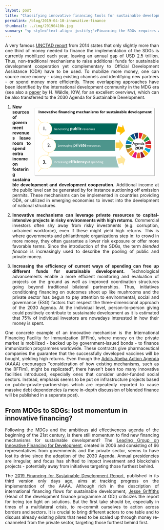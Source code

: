```yaml
---
layout: post
title: "Classifying innovative financing tools for sustainable development"
permalink: /blog/2019-04-10-innovative-finance
thumbnail: ../img/20190410b.jpg
summary: "<p style='text-align: justify;'>Financing the SDGs requires an unprecedented amount that government actors cannot mobilize on their own. But how do we get from “billions” to “trillions”? Calls for innovative financing mechanisms already emerged in times of the MDGs, and can be classified along three overlapping categories.</p>"
---
```


<p style='text-align: justify;'>A very famous <a href="https://unctad.org/en/PublicationsLibrary/wir2014_en.pdf" target="\_blank"><u>UNCTAD report</u></a> from 2014 states that only slightly more than one third of money needed to finance the implementation of the SDGs  is currently mobilized each year, leaving an annual gap of USD 2.5 trillion. Thus, non-traditional mechanisms to raise additional funds for sustainable development cooperation yet complementary to Official Development Assistance (ODA) have to be used. To mobilize more money, one can source more money - using existing channels and identifying new partners - or spend money more efficiently. Three overlapping approaches have been identified by the international development community in the MDG era (see also a <a href="https://www.kfw-entwicklungsbank.de/Download-Center/PDF-Dokumente-Development-Research/2012-08-14_FE_IFD_EN.pdf" target="\_blank"><u>paper</u></a> by H. Wäldle, KfW, for an excellent overview), which can be also transferred to the 2030 Agenda for Sustainable Development.</p>

<ol>
<li><p style='text-align: justify;'><b><img alt="Innovative financing mechanisms" style="float: right" src="../assets/innovative-financing.png" width="400" hspace="10  " vspace="10"/>New sources of government revenues leave room to spend extra income on fostering sustainable development and development cooperation.</b> Additional income at the public level can be generated by for instance auctioning off emission permits. These mechanisms can be implemented in countries providing ODA, or utilized in emerging economies to invest into the development of national structures.</p></li>

<!-- focus on environmental dimensions. They -->

<li><p style='text-align: justify;'><b>Innovative mechanisms can leverage private resources to capital-intensive projects in risky environments with high returns.</b> Commercial investors often shy away from risky investments (e.g. corruption, untrained workforce), even if these might yield high returns. This is where governments and philanthropic organizations step in: to crowd in more money, they often guarantee a lower risk exposure or offer more favorable terms. Since the introduction of the SDGs, the term <i>blended finance</i> is increasingly used to describe the pooling of public and private money.</p></li>

<li><p style='text-align: justify;'><b>Increasing the efficiency of current ways of spending can free up different funds for sustainable development.</b> Technological advancements enable a more efficient monitoring and evaluation of projects on the ground as well as improved coordination structures going beyond traditional bilateral partnerships. Thus, initiatives conditioning financing on outcomes shoot up like mushrooms and the private sector has begun to pay attention to environmental, social and governance (ESG) factors that respect the three-dimensional approach of the 2030 Agenda. At the individual level, person-to-person giving could positively contribute to sustainable development as it is estimated that 75% of individual investors are nowadays interested in how their money is spent.</p></li>
</ol>

<p style='text-align: justify;'>One concrete example of an innovative mechanism is the International Financing Facility for Immunization (IFFIm), where money on the private market is mobilized - backed up by government-issued bonds - to finance immunization programmes worldwide. These contracts give pharmaceutical companies the guarantee that the successfully developed vaccines will be bought, yielding high returns. Even though the <a href="https://www.un.org/esa/ffd/wp-content/uploads/2015/08/AAAA_Outcome.pdf" target="\_blank"><u>Addis Abeba Action Agenda</u></a> (AAAA) encourages "consideration of how existing mechanisms, such as the [IFFIm], might be replicated", there haven't been too many innovative facilities introduced, especially ones that consider under-funded social sectors. Instead, emphasis seems to be put on infrastructure projects based on public-private-partnerships which are repeatedly reported to cause massive debt dependencies (a more in-depth discussion of blended finance will be published in a separate post).</p>

## From MDGs to SDGs: lost momentum in innovative financing?

<p style='text-align: justify;'>Following the MDGs and the ambitious aid effectiveness agenda of the beginning of the 21st century, is there still momentum to find new financing mechanisms for sustainable development? The <a href="http://www.leadinggroup.org/rubrique20.html" target="\_blank"><u>Leading Group on Innovative Financing for Development</u></a>, created in 2006 and consisting of 66 representatives from governments and the private sector, seems to have lost its drive since the adoption of the 2030 Agenda. Annual presidencies are irregular, and focus has shifted to impact investment and blockchain projects - potentially away from initiatives targeting those furthest behind.</p>

<p style='text-align: justify;'>The <a href="https://developmentfinance.un.org/fsdr2019" target="\_blank"><u>2019 Financing for Sustainable Development Report</u></a>, published in its third version only days ago, aims at tracking progress on the implementation of the AAAA. Although rich in the description of international financing flows for sustainable development, <a href="https://www.odi.org/comment/10745-new-pan-agency-development-financing-report-suggests-major-economic-crisis-brewing" target="\_blank"><u>Jesse Griffiths</u></a> (Head of the development finance programme at ODI) criticizes the report for being too light on solutions. But the first take should be, especially in times of a multilateral crisis, to re-commit ourselves to action across borders and sectors. It is crucial to bring different actors to one table and to discuss already existing pilots that need to be scaled up through money re-channeled from the private sector, targeting those furthest behind first.</p>

<!--
In the SDG era, especially blended finance has attracted much attention, and policy-makers increasingly recognize the importance of peer-to-peer contributions at an individual level (private voluntary financing 75%)


### Sources

<font size="-1">

<div></div>

<div>Wälde, H. <a href="https://www.kfw-entwicklungsbank.de/Download-Center/PDF-Dokumente-Development-Research/2012-08-14_FE_IFD_EN.pdf" target="\_blank"><u>An Overview of Innovative  Financial Instruments Used to Raise Funds for International Development.</u></a> KFW Development Research. 14 August 2012.</div>




We need to re-commit ourselves to multilateral action, and scale up current
responded quite clearly: there are many good pilots, but they need to be scaled for significant impact. At the end of the day and in times of a strained multilateral system, we need to re-commit ourselves to action and think of mechanisms to reach of those furthest behind, beyond blended finance. focus on structures and mechanisms to reach those furthest behind

global platform made up of 55 member countries with differing levels of development, operating alongside international organisations and NGOs. Formerly known as the Leading Group on Solidarity Levies to Fund Development, the Leading Group seeks to promote the implementation and definition of innovative financing mechanisms around the world.

<p style='text-align: justify;'>It is important to note that these mechanisms can also overlap. Impact funds for instance combine elements of blended finance and impact investment.
This therefore creates even more confusion. “Innovative financing for development DOES NOT complicates aid architecture.” Countries involved in innovative financing give more importance to abiding by the principles of aid effectiveness and coherence.</p>

Innovative financing mechanisms involve cooperation beyond bilateral government structures, increasingly attracting actors from the private sector and civil society. In the following, three overlapping approaches to finance sustainable development will be explained in more detail.

These approaches, and a fantastic overview from the KfW from 2013, connivingly demonstrate that there are indeed many smart ideas to mobilize money beyond ODA. But what are concrete examples for innovative financing mechanisms?

-->
